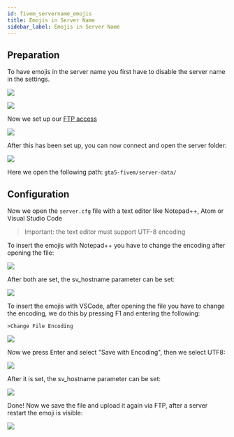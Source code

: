 ```yaml
---
id: fivem_servername_emojis
title: Emojis in Server Name
sidebar_label: Emojis in Server Name
---
```


## Preparation
To have emojis in the server name you first have to disable the server name in the settings.

![](https://screensaver01.zap-hosting.com/index.php/s/5XWH3s38TCKBd8K/preview)

![](https://screensaver01.zap-hosting.com/index.php/s/dFtyZT6JLL5aB7w/preview)

Now we set up our [FTP access](gameserver_ftpaccess.md)

![](https://screensaver01.zap-hosting.com/index.php/s/cC28HfFFFaiJG4G/preview)

After this has been set up, you can now connect and open the server folder:

![](https://screensaver01.zap-hosting.com/index.php/s/MHt37AFEeZYgs97/preview)

Here we open the following path: `gta5-fivem/server-data/`

## Configuration

Now we open the `server.cfg` file with a text editor like Notepad++, Atom or Visual Studio Code

> Important: the text editor must support UTF-8 encoding

<!--DOCUSAURUS_CODE_TABS-->
<!--Notepad++-->

To insert the emojis with Notepad++ you have to change the encoding after opening the file:

![](https://screensaver01.zap-hosting.com/index.php/s/BHBntRGHP6xaGQy/preview)

After both are set, the sv_hostname parameter can be set:

![](https://screensaver01.zap-hosting.com/index.php/s/n4LcG6G3fY44tMk/preview)

<!--Visual Studio Code-->


To insert the emojis with VSCode, after opening the file you have to change the encoding, we do this by pressing F1 and entering the following:

```
>Change File Encoding
```

![](https://screensaver01.zap-hosting.com/index.php/s/K4xeYdByYeQYYNC/preview)

Now we press Enter and select "Save with Encoding", then we select UTF8:

![](https://screensaver01.zap-hosting.com/index.php/s/MDdg3CENgesRxY4/preview)

After it is set, the sv_hostname parameter can be set:

![](https://screensaver01.zap-hosting.com/index.php/s/fNX4Yn8QW6HkGdF/preview)

<!--END_DOCUSAURUS_CODE_TABS-->

Done! Now we save the file and upload it again via FTP, after a server restart the emoji is visible:

![](https://screensaver01.zap-hosting.com/index.php/s/eLD8tBMHxrQtbZp/preview)


